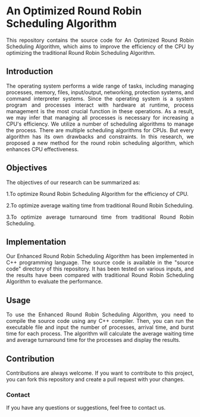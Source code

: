 # An Optimized Round Robin Scheduling Algorithm
<div align = "justify">

This repository contains the source code for An Optimized Round Robin Scheduling
Algorithm, which aims to improve the efficiency of the CPU by optimizing the traditional Round Robin Scheduling Algorithm.

## Introduction
The operating system performs a wide range of tasks, including managing processes, memory, files, input/output, networking, protection systems, and command interpreter systems. Since the operating system is a system program and processes interact with hardware at runtime, process management is the most crucial function in these operations. As a result, we may infer that managing all processes is necessary for increasing a CPU's efficiency. We utilize a number of scheduling algorithms to manage the process. There are multiple scheduling algorithms for CPUs. But every algorithm has its own drawbacks and constraints. In this research, we proposed a new method for the round robin scheduling algorithm, which enhances CPU effectiveness.

## Objectives
The objectives of our research can be summarized as:

1.To optimize Round Robin Scheduling Algorithm for the efficiency of CPU.

2.To optimize average waiting time from traditional Round Robin Scheduling.

3.To optimize average turnaround time from traditional Round Robin Scheduling.

## Implementation
Our Enhanced Round Robin Scheduling Algorithm has been implemented in C++ programming language. The source code is available in the "source code" directory of this repository. It has been tested on various inputs, and the results have been compared with traditional Round Robin Scheduling Algorithm to evaluate the performance.

## Usage
To use the Enhanced Round Robin Scheduling Algorithm, you need to compile the source code using any C++ compiler. Then, you can run the executable file and input the number of processes, arrival time, and burst time for each process. The algorithm will calculate the average waiting time and average turnaround time for the processes and display the results.

## Contribution
Contributions are always welcome. If you want to contribute to this project, you can fork this repository and create a pull request with your changes.


### Contact
If you have any questions or suggestions, feel free to contact us.
</div>

